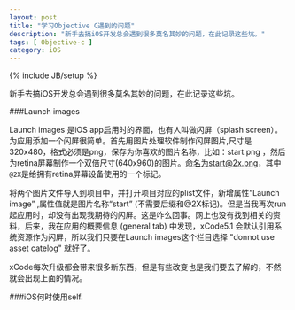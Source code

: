 ```yaml
---
layout: post
title: "学习Objective C遇到的问题"
description: "新手去搞iOS开发总会遇到很多莫名其妙的问题，在此记录这些坑。"
tags: [ Objective-c ]
category: iOS
---
```

{% include JB/setup %}

新手去搞iOS开发总会遇到很多莫名其妙的问题，在此记录这些坑。

###Launch images

Launch images 是iOS app启用时的界面，也有人叫做闪屏（splash screen）。为应用添加一个闪屏很简单。首先用图片处理软件制作闪屏图片,尺寸是320x480，格式必须是png，保存为你喜欢的图片名称，比如：start.png ，然后为retina屏幕制作一个双倍尺寸(640x960)的图片。命名为start@2x.png，其中`@2X`是给拥有retina屏幕设备使用的一个标记。

将两个图片文件导入到项目中，并打开项目对应的plist文件，新增属性“Launch image” ,属性值就是图片名称“start” (不需要后缀和@2X标记)。但是当我再次run起应用时，却没有出现我期待的闪屏。这是咋么回事。网上也没有找到相关的资料，后来，我在应用的概要信息 (general tab) 中发现，xCode5.1 会默认引用系统资源作为闪屏，所以我们只要在Launch images这个栏目选择 "donnot use asset catelog" 就好了。

xCode每次升级都会带来很多新东西，但是有些改变也是我们要去了解的，不然就会出现上面的情况。

###iOS何时使用self.
